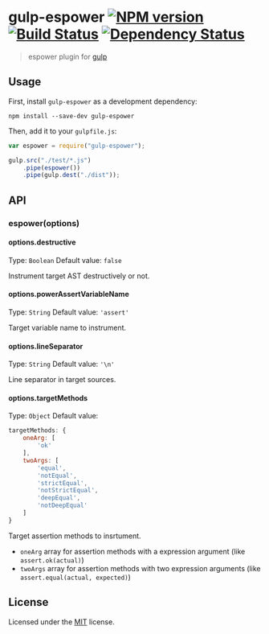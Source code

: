 # gulp-espower [![NPM version][npm-image]][npm-url] [![Build Status][travis-image]][travis-url] [![Dependency Status][depstat-image]][depstat-url]

> espower plugin for [gulp](https://github.com/wearefractal/gulp)

## Usage

First, install `gulp-espower` as a development dependency:

```shell
npm install --save-dev gulp-espower
```

Then, add it to your `gulpfile.js`:

```javascript
var espower = require("gulp-espower");

gulp.src("./test/*.js")
    .pipe(espower())
    .pipe(gulp.dest("./dist"));
```

## API

### espower(options)

#### options.destructive
Type: `Boolean`
Default value: `false`

Instrument target AST destructively or not.

#### options.powerAssertVariableName
Type: `String`
Default value: `'assert'`

Target variable name to instrument.

#### options.lineSeparator
Type: `String`
Default value: `'\n'`

Line separator in target sources.

#### options.targetMethods
Type: `Object`
Default value: 

```javascript
targetMethods: {
    oneArg: [
        'ok'
    ],
    twoArgs: [
        'equal',
        'notEqual',
        'strictEqual',
        'notStrictEqual',
        'deepEqual',
        'notDeepEqual'
    ]
}
```

Target assertion methods to insrtument.

* `oneArg` array for assertion methods with a expression argument (like `assert.ok(actual)`)
* `twoArgs` array for assertion methods with two expression arguments (like `assert.equal(actual, expected)`)


## License

Licensed under the [MIT](https://raw.github.com/twada/gulp-espower/master/LICENSE-MIT) license.

[npm-url]: https://npmjs.org/package/gulp-espower
[npm-image]: https://badge.fury.io/js/gulp-espower.png

[travis-url]: http://travis-ci.org/twada/gulp-espower
[travis-image]: https://secure.travis-ci.org/twada/gulp-espower.png?branch=master

[depstat-url]: https://gemnasium.com/twada/gulp-espower
[depstat-image]: https://gemnasium.com/twada/gulp-espower.png
